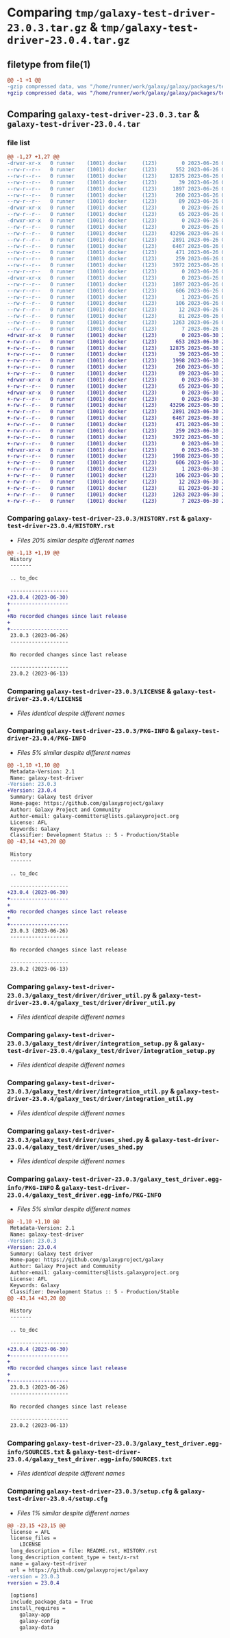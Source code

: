 # Comparing `tmp/galaxy-test-driver-23.0.3.tar.gz` & `tmp/galaxy-test-driver-23.0.4.tar.gz`

## filetype from file(1)

```diff
@@ -1 +1 @@
-gzip compressed data, was "/home/runner/work/galaxy/galaxy/packages/test_driver/dist/.tmp-e8zys88p/galaxy-test-driver-23.0.3.tar", last modified: Mon Jun 26 09:58:03 2023, max compression
+gzip compressed data, was "/home/runner/work/galaxy/galaxy/packages/test_driver/dist/.tmp-in3wz613/galaxy-test-driver-23.0.4.tar", last modified: Fri Jun 30 22:10:15 2023, max compression
```

## Comparing `galaxy-test-driver-23.0.3.tar` & `galaxy-test-driver-23.0.4.tar`

### file list

```diff
@@ -1,27 +1,27 @@
-drwxr-xr-x   0 runner    (1001) docker     (123)        0 2023-06-26 09:58:03.000000 galaxy-test-driver-23.0.3/
--rw-r--r--   0 runner    (1001) docker     (123)      552 2023-06-26 09:48:33.000000 galaxy-test-driver-23.0.3/HISTORY.rst
--rw-r--r--   0 runner    (1001) docker     (123)    12875 2023-06-26 09:48:32.000000 galaxy-test-driver-23.0.3/LICENSE
--rw-r--r--   0 runner    (1001) docker     (123)       39 2023-06-26 09:48:33.000000 galaxy-test-driver-23.0.3/MANIFEST.in
--rw-r--r--   0 runner    (1001) docker     (123)     1897 2023-06-26 09:58:03.000000 galaxy-test-driver-23.0.3/PKG-INFO
--rw-r--r--   0 runner    (1001) docker     (123)      260 2023-06-26 09:48:33.000000 galaxy-test-driver-23.0.3/README.rst
--rw-r--r--   0 runner    (1001) docker     (123)       89 2023-06-26 09:48:33.000000 galaxy-test-driver-23.0.3/dev-requirements.txt
-drwxr-xr-x   0 runner    (1001) docker     (123)        0 2023-06-26 09:58:03.000000 galaxy-test-driver-23.0.3/galaxy_test/
--rw-r--r--   0 runner    (1001) docker     (123)       65 2023-06-26 09:48:33.000000 galaxy-test-driver-23.0.3/galaxy_test/__init__.py
-drwxr-xr-x   0 runner    (1001) docker     (123)        0 2023-06-26 09:58:03.000000 galaxy-test-driver-23.0.3/galaxy_test/driver/
--rw-r--r--   0 runner    (1001) docker     (123)        0 2023-06-26 09:48:33.000000 galaxy-test-driver-23.0.3/galaxy_test/driver/__init__.py
--rw-r--r--   0 runner    (1001) docker     (123)    43296 2023-06-26 09:48:33.000000 galaxy-test-driver-23.0.3/galaxy_test/driver/driver_util.py
--rw-r--r--   0 runner    (1001) docker     (123)     2891 2023-06-26 09:48:33.000000 galaxy-test-driver-23.0.3/galaxy_test/driver/integration_setup.py
--rw-r--r--   0 runner    (1001) docker     (123)     6467 2023-06-26 09:48:33.000000 galaxy-test-driver-23.0.3/galaxy_test/driver/integration_util.py
--rw-r--r--   0 runner    (1001) docker     (123)      471 2023-06-26 09:48:33.000000 galaxy-test-driver-23.0.3/galaxy_test/driver/test_logging.py
--rw-r--r--   0 runner    (1001) docker     (123)      259 2023-06-26 09:48:33.000000 galaxy-test-driver-23.0.3/galaxy_test/driver/testcase.py
--rw-r--r--   0 runner    (1001) docker     (123)     3972 2023-06-26 09:48:33.000000 galaxy-test-driver-23.0.3/galaxy_test/driver/uses_shed.py
--rw-r--r--   0 runner    (1001) docker     (123)        0 2023-06-26 09:48:33.000000 galaxy-test-driver-23.0.3/galaxy_test/py.typed
-drwxr-xr-x   0 runner    (1001) docker     (123)        0 2023-06-26 09:58:03.000000 galaxy-test-driver-23.0.3/galaxy_test_driver.egg-info/
--rw-r--r--   0 runner    (1001) docker     (123)     1897 2023-06-26 09:58:03.000000 galaxy-test-driver-23.0.3/galaxy_test_driver.egg-info/PKG-INFO
--rw-r--r--   0 runner    (1001) docker     (123)      606 2023-06-26 09:58:03.000000 galaxy-test-driver-23.0.3/galaxy_test_driver.egg-info/SOURCES.txt
--rw-r--r--   0 runner    (1001) docker     (123)        1 2023-06-26 09:58:03.000000 galaxy-test-driver-23.0.3/galaxy_test_driver.egg-info/dependency_links.txt
--rw-r--r--   0 runner    (1001) docker     (123)      106 2023-06-26 09:58:03.000000 galaxy-test-driver-23.0.3/galaxy_test_driver.egg-info/requires.txt
--rw-r--r--   0 runner    (1001) docker     (123)       12 2023-06-26 09:58:03.000000 galaxy-test-driver-23.0.3/galaxy_test_driver.egg-info/top_level.txt
--rw-r--r--   0 runner    (1001) docker     (123)       81 2023-06-26 09:48:33.000000 galaxy-test-driver-23.0.3/pyproject.toml
--rw-r--r--   0 runner    (1001) docker     (123)     1263 2023-06-26 09:58:03.000000 galaxy-test-driver-23.0.3/setup.cfg
--rw-r--r--   0 runner    (1001) docker     (123)        7 2023-06-26 09:48:33.000000 galaxy-test-driver-23.0.3/test-requirements.txt
+drwxr-xr-x   0 runner    (1001) docker     (123)        0 2023-06-30 22:10:15.000000 galaxy-test-driver-23.0.4/
+-rw-r--r--   0 runner    (1001) docker     (123)      653 2023-06-30 22:00:50.000000 galaxy-test-driver-23.0.4/HISTORY.rst
+-rw-r--r--   0 runner    (1001) docker     (123)    12875 2023-06-30 22:00:49.000000 galaxy-test-driver-23.0.4/LICENSE
+-rw-r--r--   0 runner    (1001) docker     (123)       39 2023-06-30 22:00:50.000000 galaxy-test-driver-23.0.4/MANIFEST.in
+-rw-r--r--   0 runner    (1001) docker     (123)     1998 2023-06-30 22:10:15.000000 galaxy-test-driver-23.0.4/PKG-INFO
+-rw-r--r--   0 runner    (1001) docker     (123)      260 2023-06-30 22:00:50.000000 galaxy-test-driver-23.0.4/README.rst
+-rw-r--r--   0 runner    (1001) docker     (123)       89 2023-06-30 22:00:50.000000 galaxy-test-driver-23.0.4/dev-requirements.txt
+drwxr-xr-x   0 runner    (1001) docker     (123)        0 2023-06-30 22:10:15.000000 galaxy-test-driver-23.0.4/galaxy_test/
+-rw-r--r--   0 runner    (1001) docker     (123)       65 2023-06-30 22:00:50.000000 galaxy-test-driver-23.0.4/galaxy_test/__init__.py
+drwxr-xr-x   0 runner    (1001) docker     (123)        0 2023-06-30 22:10:15.000000 galaxy-test-driver-23.0.4/galaxy_test/driver/
+-rw-r--r--   0 runner    (1001) docker     (123)        0 2023-06-30 22:00:50.000000 galaxy-test-driver-23.0.4/galaxy_test/driver/__init__.py
+-rw-r--r--   0 runner    (1001) docker     (123)    43296 2023-06-30 22:00:50.000000 galaxy-test-driver-23.0.4/galaxy_test/driver/driver_util.py
+-rw-r--r--   0 runner    (1001) docker     (123)     2891 2023-06-30 22:00:50.000000 galaxy-test-driver-23.0.4/galaxy_test/driver/integration_setup.py
+-rw-r--r--   0 runner    (1001) docker     (123)     6467 2023-06-30 22:00:50.000000 galaxy-test-driver-23.0.4/galaxy_test/driver/integration_util.py
+-rw-r--r--   0 runner    (1001) docker     (123)      471 2023-06-30 22:00:50.000000 galaxy-test-driver-23.0.4/galaxy_test/driver/test_logging.py
+-rw-r--r--   0 runner    (1001) docker     (123)      259 2023-06-30 22:00:50.000000 galaxy-test-driver-23.0.4/galaxy_test/driver/testcase.py
+-rw-r--r--   0 runner    (1001) docker     (123)     3972 2023-06-30 22:00:50.000000 galaxy-test-driver-23.0.4/galaxy_test/driver/uses_shed.py
+-rw-r--r--   0 runner    (1001) docker     (123)        0 2023-06-30 22:00:50.000000 galaxy-test-driver-23.0.4/galaxy_test/py.typed
+drwxr-xr-x   0 runner    (1001) docker     (123)        0 2023-06-30 22:10:15.000000 galaxy-test-driver-23.0.4/galaxy_test_driver.egg-info/
+-rw-r--r--   0 runner    (1001) docker     (123)     1998 2023-06-30 22:10:15.000000 galaxy-test-driver-23.0.4/galaxy_test_driver.egg-info/PKG-INFO
+-rw-r--r--   0 runner    (1001) docker     (123)      606 2023-06-30 22:10:15.000000 galaxy-test-driver-23.0.4/galaxy_test_driver.egg-info/SOURCES.txt
+-rw-r--r--   0 runner    (1001) docker     (123)        1 2023-06-30 22:10:15.000000 galaxy-test-driver-23.0.4/galaxy_test_driver.egg-info/dependency_links.txt
+-rw-r--r--   0 runner    (1001) docker     (123)      106 2023-06-30 22:10:15.000000 galaxy-test-driver-23.0.4/galaxy_test_driver.egg-info/requires.txt
+-rw-r--r--   0 runner    (1001) docker     (123)       12 2023-06-30 22:10:15.000000 galaxy-test-driver-23.0.4/galaxy_test_driver.egg-info/top_level.txt
+-rw-r--r--   0 runner    (1001) docker     (123)       81 2023-06-30 22:00:50.000000 galaxy-test-driver-23.0.4/pyproject.toml
+-rw-r--r--   0 runner    (1001) docker     (123)     1263 2023-06-30 22:10:15.000000 galaxy-test-driver-23.0.4/setup.cfg
+-rw-r--r--   0 runner    (1001) docker     (123)        7 2023-06-30 22:00:50.000000 galaxy-test-driver-23.0.4/test-requirements.txt
```

### Comparing `galaxy-test-driver-23.0.3/HISTORY.rst` & `galaxy-test-driver-23.0.4/HISTORY.rst`

 * *Files 20% similar despite different names*

```diff
@@ -1,13 +1,19 @@
 History
 -------
 
 .. to_doc
 
 -------------------
+23.0.4 (2023-06-30)
+-------------------
+
+No recorded changes since last release
+
+-------------------
 23.0.3 (2023-06-26)
 -------------------
 
 No recorded changes since last release
 
 -------------------
 23.0.2 (2023-06-13)
```

### Comparing `galaxy-test-driver-23.0.3/LICENSE` & `galaxy-test-driver-23.0.4/LICENSE`

 * *Files identical despite different names*

### Comparing `galaxy-test-driver-23.0.3/PKG-INFO` & `galaxy-test-driver-23.0.4/PKG-INFO`

 * *Files 5% similar despite different names*

```diff
@@ -1,10 +1,10 @@
 Metadata-Version: 2.1
 Name: galaxy-test-driver
-Version: 23.0.3
+Version: 23.0.4
 Summary: Galaxy test driver
 Home-page: https://github.com/galaxyproject/galaxy
 Author: Galaxy Project and Community
 Author-email: galaxy-committers@lists.galaxyproject.org
 License: AFL
 Keywords: Galaxy
 Classifier: Development Status :: 5 - Production/Stable
@@ -43,14 +43,20 @@
 
 History
 -------
 
 .. to_doc
 
 -------------------
+23.0.4 (2023-06-30)
+-------------------
+
+No recorded changes since last release
+
+-------------------
 23.0.3 (2023-06-26)
 -------------------
 
 No recorded changes since last release
 
 -------------------
 23.0.2 (2023-06-13)
```

### Comparing `galaxy-test-driver-23.0.3/galaxy_test/driver/driver_util.py` & `galaxy-test-driver-23.0.4/galaxy_test/driver/driver_util.py`

 * *Files identical despite different names*

### Comparing `galaxy-test-driver-23.0.3/galaxy_test/driver/integration_setup.py` & `galaxy-test-driver-23.0.4/galaxy_test/driver/integration_setup.py`

 * *Files identical despite different names*

### Comparing `galaxy-test-driver-23.0.3/galaxy_test/driver/integration_util.py` & `galaxy-test-driver-23.0.4/galaxy_test/driver/integration_util.py`

 * *Files identical despite different names*

### Comparing `galaxy-test-driver-23.0.3/galaxy_test/driver/uses_shed.py` & `galaxy-test-driver-23.0.4/galaxy_test/driver/uses_shed.py`

 * *Files identical despite different names*

### Comparing `galaxy-test-driver-23.0.3/galaxy_test_driver.egg-info/PKG-INFO` & `galaxy-test-driver-23.0.4/galaxy_test_driver.egg-info/PKG-INFO`

 * *Files 5% similar despite different names*

```diff
@@ -1,10 +1,10 @@
 Metadata-Version: 2.1
 Name: galaxy-test-driver
-Version: 23.0.3
+Version: 23.0.4
 Summary: Galaxy test driver
 Home-page: https://github.com/galaxyproject/galaxy
 Author: Galaxy Project and Community
 Author-email: galaxy-committers@lists.galaxyproject.org
 License: AFL
 Keywords: Galaxy
 Classifier: Development Status :: 5 - Production/Stable
@@ -43,14 +43,20 @@
 
 History
 -------
 
 .. to_doc
 
 -------------------
+23.0.4 (2023-06-30)
+-------------------
+
+No recorded changes since last release
+
+-------------------
 23.0.3 (2023-06-26)
 -------------------
 
 No recorded changes since last release
 
 -------------------
 23.0.2 (2023-06-13)
```

### Comparing `galaxy-test-driver-23.0.3/galaxy_test_driver.egg-info/SOURCES.txt` & `galaxy-test-driver-23.0.4/galaxy_test_driver.egg-info/SOURCES.txt`

 * *Files identical despite different names*

### Comparing `galaxy-test-driver-23.0.3/setup.cfg` & `galaxy-test-driver-23.0.4/setup.cfg`

 * *Files 1% similar despite different names*

```diff
@@ -23,15 +23,15 @@
 license = AFL
 license_files = 
 	LICENSE
 long_description = file: README.rst, HISTORY.rst
 long_description_content_type = text/x-rst
 name = galaxy-test-driver
 url = https://github.com/galaxyproject/galaxy
-version = 23.0.3
+version = 23.0.4
 
 [options]
 include_package_data = True
 install_requires = 
 	galaxy-app
 	galaxy-config
 	galaxy-data
```

